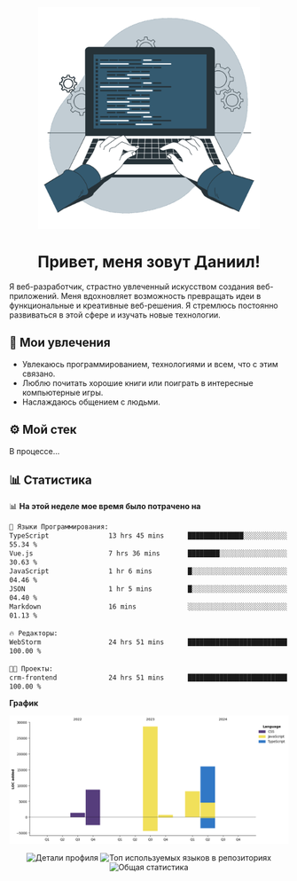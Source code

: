 <div align="center">
  <img width="400" src="assets/main_pic.webp" alt="">
  <h1>Привет, меня зовут Даниил!</h1>
</div>

Я веб-разработчик, страстно увлеченный искусством создания веб-приложений. Меня вдохновляет возможность превращать идеи в функциональные и креативные веб-решения. Я стремлюсь постоянно развиваться в этой сфере и изучать новые технологии.

## :game_die: Мои увлечения

* Увлекаюсь программированием, технологиями и всем, что с этим связано.
* Люблю почитать хорошие книги или поиграть в интересные компьютерные игры.
* Наслаждаюсь общением с людьми.

## :gear: Мой стек

В процессе...

## :bar_chart: Статистика

<!--START_SECTION:waka-->
📊 **На этой неделе мое время было потрачено на** 

```text
💬 Языки Программирования: 
TypeScript               13 hrs 45 mins      ██████████████░░░░░░░░░░░   55.34 % 
Vue.js                   7 hrs 36 mins       ████████░░░░░░░░░░░░░░░░░   30.63 % 
JavaScript               1 hr 6 mins         █░░░░░░░░░░░░░░░░░░░░░░░░   04.46 % 
JSON                     1 hr 5 mins         █░░░░░░░░░░░░░░░░░░░░░░░░   04.40 % 
Markdown                 16 mins             ░░░░░░░░░░░░░░░░░░░░░░░░░   01.13 % 

🔥 Редакторы: 
WebStorm                 24 hrs 51 mins      █████████████████████████   100.00 % 

🐱‍💻 Проекты: 
crm-frontend             24 hrs 51 mins      █████████████████████████   100.00 % 
```

**График**

![Lines of Code chart](https://raw.githubusercontent.com/daniilgrigorev01/daniilgrigorev01/main/assets/bar_graph.png)


<!--END_SECTION:waka-->

<div align="center">
  <img src="http://github-profile-summary-cards.vercel.app/api/cards/profile-details?username=daniilgrigorev01&theme=github" alt="Детали профиля">
  <img src="http://github-profile-summary-cards.vercel.app/api/cards/repos-per-language?username=daniilgrigorev01&theme=github" alt="Топ используемых языков в репозиториях">
  <img src="http://github-profile-summary-cards.vercel.app/api/cards/stats?username=daniilgrigorev01&theme=github" alt="Общая статистика">
</div>
